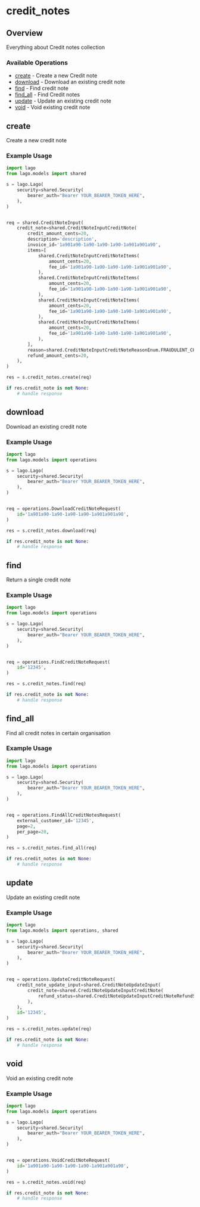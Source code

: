 # credit_notes

## Overview

Everything about Credit notes collection

### Available Operations

* [create](#create) - Create a new Credit note
* [download](#download) - Download an existing credit note
* [find](#find) - Find credit note
* [find_all](#find_all) - Find Credit notes
* [update](#update) - Update an existing credit note
* [void](#void) - Void existing credit note

## create

Create a new credit note

### Example Usage

```python
import lago
from lago.models import shared

s = lago.Lago(
    security=shared.Security(
        bearer_auth="Bearer YOUR_BEARER_TOKEN_HERE",
    ),
)


req = shared.CreditNoteInput(
    credit_note=shared.CreditNoteInputCreditNote(
        credit_amount_cents=20,
        description='description',
        invoice_id='1a901a90-1a90-1a90-1a90-1a901a901a90',
        items=[
            shared.CreditNoteInputCreditNoteItems(
                amount_cents=20,
                fee_id='1a901a90-1a90-1a90-1a90-1a901a901a90',
            ),
            shared.CreditNoteInputCreditNoteItems(
                amount_cents=20,
                fee_id='1a901a90-1a90-1a90-1a90-1a901a901a90',
            ),
            shared.CreditNoteInputCreditNoteItems(
                amount_cents=20,
                fee_id='1a901a90-1a90-1a90-1a90-1a901a901a90',
            ),
            shared.CreditNoteInputCreditNoteItems(
                amount_cents=20,
                fee_id='1a901a90-1a90-1a90-1a90-1a901a901a90',
            ),
        ],
        reason=shared.CreditNoteInputCreditNoteReasonEnum.FRAUDULENT_CHARGE,
        refund_amount_cents=20,
    ),
)

res = s.credit_notes.create(req)

if res.credit_note is not None:
    # handle response
```

## download

Download an existing credit note

### Example Usage

```python
import lago
from lago.models import operations

s = lago.Lago(
    security=shared.Security(
        bearer_auth="Bearer YOUR_BEARER_TOKEN_HERE",
    ),
)


req = operations.DownloadCreditNoteRequest(
    id='1a901a90-1a90-1a90-1a90-1a901a901a90',
)

res = s.credit_notes.download(req)

if res.credit_note is not None:
    # handle response
```

## find

Return a single credit note

### Example Usage

```python
import lago
from lago.models import operations

s = lago.Lago(
    security=shared.Security(
        bearer_auth="Bearer YOUR_BEARER_TOKEN_HERE",
    ),
)


req = operations.FindCreditNoteRequest(
    id='12345',
)

res = s.credit_notes.find(req)

if res.credit_note is not None:
    # handle response
```

## find_all

Find all credit notes in certain organisation

### Example Usage

```python
import lago
from lago.models import operations

s = lago.Lago(
    security=shared.Security(
        bearer_auth="Bearer YOUR_BEARER_TOKEN_HERE",
    ),
)


req = operations.FindAllCreditNotesRequest(
    external_customer_id='12345',
    page=2,
    per_page=20,
)

res = s.credit_notes.find_all(req)

if res.credit_notes is not None:
    # handle response
```

## update

Update an existing credit note

### Example Usage

```python
import lago
from lago.models import operations, shared

s = lago.Lago(
    security=shared.Security(
        bearer_auth="Bearer YOUR_BEARER_TOKEN_HERE",
    ),
)


req = operations.UpdateCreditNoteRequest(
    credit_note_update_input=shared.CreditNoteUpdateInput(
        credit_note=shared.CreditNoteUpdateInputCreditNote(
            refund_status=shared.CreditNoteUpdateInputCreditNoteRefundStatusEnum.SUCCEEDED,
        ),
    ),
    id='12345',
)

res = s.credit_notes.update(req)

if res.credit_note is not None:
    # handle response
```

## void

Void an existing credit note

### Example Usage

```python
import lago
from lago.models import operations

s = lago.Lago(
    security=shared.Security(
        bearer_auth="Bearer YOUR_BEARER_TOKEN_HERE",
    ),
)


req = operations.VoidCreditNoteRequest(
    id='1a901a90-1a90-1a90-1a90-1a901a901a90',
)

res = s.credit_notes.void(req)

if res.credit_note is not None:
    # handle response
```
